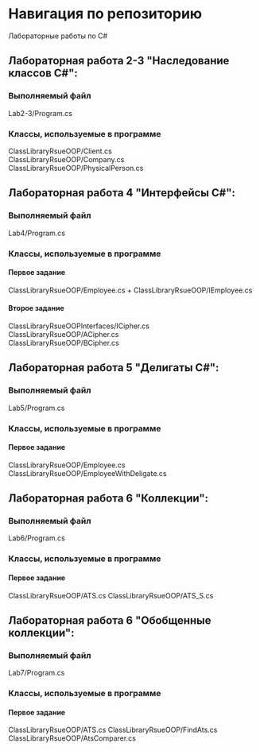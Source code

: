 # Навигация по репозиторию
Лабораторные работы по C#  

## Лабораторная работа 2-3 "Наследование классов C#":
### Выполняемый файл 
Lab2-3/Program.cs 
### Классы, используемые в программе
ClassLibraryRsueOOP/Client.cs  
ClassLibraryRsueOOP/Company.cs  
ClassLibraryRsueOOP/PhysicalPerson.cs  
  
  
## Лабораторная работа 4 "Интерфейсы C#":
### Выполняемый файл 
Lab4/Program.cs  
### Классы, используемые в программе
#### Первое задание
ClassLibraryRsueOOP/Employee.cs + ClassLibraryRsueOOP/IEmployee.cs  
  
#### Второе задание
ClassLibraryRsueOOPInterfaces/ICipher.cs  
ClassLibraryRsueOOP/ACipher.cs  
ClassLibraryRsueOOP/BCipher.cs  

## Лабораторная работа 5 "Делигаты C#":
### Выполняемый файл 
Lab5/Program.cs  
### Классы, используемые в программе
#### Первое задание
ClassLibraryRsueOOP/Employee.cs
ClassLibraryRsueOOP/EmployeeWithDeligate.cs

## Лабораторная работа 6 "Коллекции":
### Выполняемый файл 
Lab6/Program.cs  
### Классы, используемые в программе
#### Первое задание
ClassLibraryRsueOOP/ATS.cs
ClassLibraryRsueOOP/ATS_S.cs

## Лабораторная работа 6 "Обобщенные коллекции":
### Выполняемый файл 
Lab7/Program.cs  
### Классы, используемые в программе
#### Первое задание
ClassLibraryRsueOOP/ATS.cs
ClassLibraryRsueOOP/FindAts.cs
ClassLibraryRsueOOP/AtsComparer.cs

 
 
